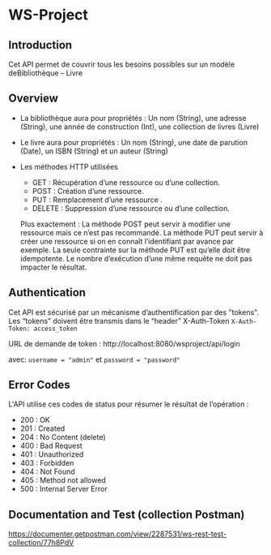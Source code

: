 # WS-Project
## Introduction
Cet API permet de couvrir tous les besoins possibles sur un modèle deBibliothèque – Livre

## Overview
* La bibliothèque aura pour propriétés :
	Un nom (String), une adresse (String), une année de construction (Int), une collection de livres (Livre)

* Le livre aura pour propriétés :
	Un nom (String), une date de parution (Date), un ISBN (String) et un auteur (String)

* Les méthodes HTTP utilisées

    * GET : Récupération d’une ressource ou d’une collection.
	* POST : Création d’une ressource.
	* PUT : Remplacement d’une ressource .
	* DELETE : Suppression d’une ressource ou d’une collection.
	
    Plus exactement :
    La méthode POST peut servir à modifier une ressource mais ce n’est pas recommandé.
    La méthode PUT peut servir à créer une ressource si on en connaît l’identifiant par avance par exemple. La seule contrainte sur la méthode PUT est qu’elle doit être idempotente. Le nombre d’exécution d’une même requête ne doit pas impacter le résultat.

## Authentication
Cet API est sécurisé par un mécanisme d’authentification par des "tokens".
Les “tokens” doivent être transmis dans le “header” X-Auth-Token
`X-Auth-Token: access_token`

URL de demande de token :
http://localhost:8080/wsproject/api/login
    
avec:
 `username = "admin"` et `password = "password"`
    


## Error Codes
L'API utilise ces codes de status pour résumer le résultat de l’opération :

 * 200 : OK
 * 201 : Created
 * 204 : No Content (delete)
 * 400 : Bad Request
 * 401 : Unauthorized
 * 403 : Forbidden
 * 404 : Not Found
 * 405 : Method not allowed
 * 500 : Internal Server Error

## Documentation and Test (collection Postman)

https://documenter.getpostman.com/view/2287531/ws-rest-test-collection/77h8PdV
